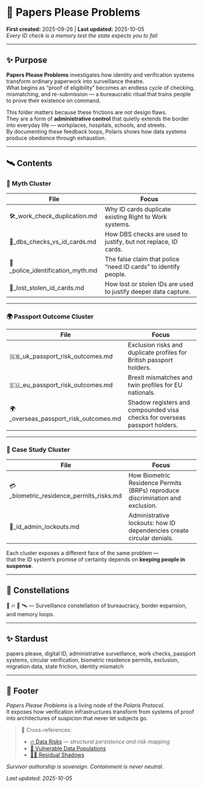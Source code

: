 # 🛂 Papers Please Problems  
**First created:** 2025-09-26 | **Last updated:** 2025-10-05  
*Every ID check is a memory test the state expects you to fail*  

---

## ✨ Purpose  

**Papers Please Problems** investigates how identity and verification systems transform ordinary paperwork into surveillance theatre.  
What begins as “proof of eligibility” becomes an endless cycle of checking, mismatching, and re-submission — a bureaucratic ritual that trains people to prove their existence on command.  

This folder matters because these frictions are not design flaws.  
They are a form of **administrative control** that quietly extends the border into everyday life — workplaces, hospitals, schools, and streets.  
By documenting these feedback loops, Polaris shows how data systems produce obedience through exhaustion.  

---

## 🛰️ Contents  

### 🪩 Myth Cluster  

| File | Focus |  
|------|--------|  
| 🛠️_work_check_duplication.md | Why ID cards duplicate existing Right to Work systems. |  
| 🪪_dbs_checks_vs_id_cards.md | How DBS checks are used to justify, but not replace, ID cards. |  
| 🚓_police_identification_myth.md | The false claim that police “need ID cards” to identify people. |  
| 🧾_lost_stolen_id_cards.md | How lost or stolen IDs are used to justify deeper data capture. |  

---

### 🌍 Passport Outcome Cluster  

| File | Focus |  
|------|--------|  
| 🇬🇧_uk_passport_risk_outcomes.md | Exclusion risks and duplicate profiles for British passport holders. |  
| 🇪🇺_eu_passport_risk_outcomes.md | Brexit mismatches and twin profiles for EU nationals. |  
| 🌍_overseas_passport_risk_outcomes.md | Shadow registers and compounded visa checks for overseas passport holders. |  

---

### 👾 Case Study Cluster  

| File | Focus |  
|------|--------|  
| 💳_biometric_residence_permits_risks.md | How Biometric Residence Permits (BRPs) reproduce discrimination and exclusion. |  
| 🚪_id_admin_lockouts.md | Administrative lockouts: how ID dependencies create circular denials. |  

Each cluster exposes a different face of the same problem —  
that the ID system’s promise of certainty depends on **keeping people in suspense**.  

---

## 🌌 Constellations  

🛂 🔥 🧿 🛰️ — Surveillance constellation of bureaucracy, border expansion, and memory loops.  

---

## ✨ Stardust  

papers please, digital ID, administrative surveillance, work checks, passport systems, circular verification, biometric residence permits, exclusion, migration data, state friction, identity mismatch  

---

## 🏮 Footer  

*Papers Please Problems* is a living node of the *Polaris Protocol.*  
It exposes how verification infrastructures transform from systems of proof  
into architectures of suspicion that never let subjects go.  

> 📡 Cross-references:
> 
> - [🔥 Data Risks](../README.md) — *structural persistence and risk mapping*  
> - [📿 Vulnerable Data Populations](../📿_Vulnerable_Data_Populations/README.md)  
> - [🧟‍♀️ Residual Shadows](../🧟‍♀️_Residual_Shadows/README.md)  

*Survivor authorship is sovereign. Containment is never neutral.*  

_Last updated: 2025-10-05_
